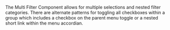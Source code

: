 The Multi Filter Component allows for multiple selections and nested filter categories. There are alternate patterns for toggling all checkboxes within a group which includes a checkbox on the parent menu toggle or a nested short link within the menu accordian.